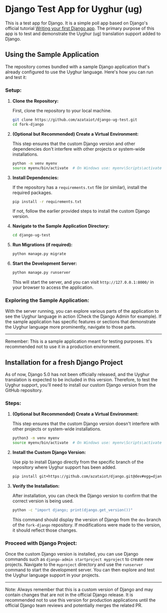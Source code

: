 # Django Test App for Uyghur (ug)

This is a test app for Django. It is a simple poll app based on Django's official tutorial [Writing your first Django app](https://docs.djangoproject.com/en/4.2/intro/tutorial01/). The primary purpose of this app is to test and demonstrate the Uyghur (ug) translation support added to Django.

## Using the Sample Application

The repository comes bundled with a sample Django application that's already configured to use the Uyghur language. Here's how you can run and test it:

### Setup:

1. **Clone the Repository:**

   First, clone the repository to your local machine.

   ```bash
   git clone https://github.com/azataiot/django-ug-test.git
   cd fork-django
   ```

2. **(Optional but Recommended) Create a Virtual Environment:**

   This step ensures that the custom Django version and other dependencies don't interfere with other projects or system-wide installations.

   ```bash
   python -m venv myenv
   source myenv/bin/activate  # On Windows use: myenv\Scripts\activate
   ```

3. **Install Dependencies:**

   If the repository has a `requirements.txt` file (or similar), install the required packages.

   ```bash
   pip install -r requirements.txt
   ```

   If not, follow the earlier provided steps to install the custom Django version.

4. **Navigate to the Sample Application Directory:**

   ```bash
   cd django-ug-test
   ```
   
5. **Run Migrations (if required):**

   ```bash
   python manage.py migrate
   ```

6. **Start the Development Server:**

   ```bash
   python manage.py runserver
   ```

   This will start the server, and you can visit `http://127.0.0.1:8000/` in your browser to access the application.

### Exploring the Sample Application:

With the server running, you can explore various parts of the application to see the Uyghur language in action (Check the Django Admin for example). If the sample application has specific features or sections that demonstrate the Uyghur language more prominently, navigate to those parts.

---

Remember: This is a sample application meant for testing purposes. It's recommended not to use it in a production environment.

## Installation for a fresh Django Project

As of now, Django 5.0 has not been officially released, and the Uyghur translation is expected to be included in this version. Therefore, to test the Uyghur support, you'll need to install our custom Django version from the GitHub repository.

### Steps:

1. **(Optional but Recommended) Create a Virtual Environment:**

   This step ensures that the custom Django version doesn't interfere with other projects or system-wide installations.

   ```bash
   python3 -m venv myenv
   source myenv/bin/activate  # On Windows use: myenv\Scripts\activate
   ```

2. **Install the Custom Django Version:**

   Use pip to install Django directly from the specific branch of the repository where Uyghur support has been added.

   ```bash
   pip install git+https://github.com/azataiot/django.git@dev#egg=django
   ```

3. **Verify the Installation:**

   After installation, you can check the Django version to confirm that the correct version is being used.

   ```bash
   python -c "import django; print(django.get_version())"
   ```

   This command should display the version of Django from the `dev` branch of the `fork-django` repository. If modifications were made to the version, it should reflect those changes.

### Proceed with Django Project:

Once the custom Django version is installed, you can use Django commands such as `django-admin startproject myproject` to create new projects. Navigate to the `myproject` directory and use the `runserver` command to start the development server. You can then explore and test the Uyghur language support in your projects.

---

Note: Always remember that this is a custom version of Django and may contain changes that are not in the official Django release. It is recommended not to use this version for production applications until the official Django team reviews and potentially merges the related PR.
